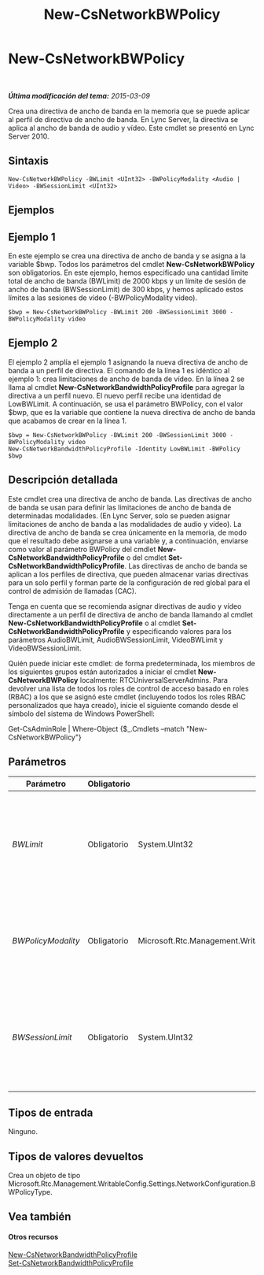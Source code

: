 ﻿---
title: New-CsNetworkBWPolicy
TOCTitle: New-CsNetworkBWPolicy
ms:assetid: bbc91bd1-453c-4ae6-bb77-3b6be9429ed0
ms:mtpsurl: https://technet.microsoft.com/es-es/library/Gg412916(v=OCS.15)
ms:contentKeyID: 48276485
ms.date: 01/07/2017
mtps_version: v=OCS.15
ms.translationtype: HT
---

# New-CsNetworkBWPolicy

 

_**Última modificación del tema:** 2015-03-09_

Crea una directiva de ancho de banda en la memoria que se puede aplicar al perfil de directiva de ancho de banda. En Lync Server, la directiva se aplica al ancho de banda de audio y vídeo. Este cmdlet se presentó en Lync Server 2010.

## Sintaxis

    New-CsNetworkBWPolicy -BWLimit <UInt32> -BWPolicyModality <Audio | Video> -BWSessionLimit <UInt32>

## Ejemplos

## Ejemplo 1

En este ejemplo se crea una directiva de ancho de banda y se asigna a la variable $bwp. Todos los parámetros del cmdlet **New-CsNetworkBWPolicy** son obligatorios. En este ejemplo, hemos especificado una cantidad límite total de ancho de banda (BWLimit) de 2000 kbps y un límite de sesión de ancho de banda (BWSessionLimit) de 300 kbps, y hemos aplicado estos límites a las sesiones de vídeo (-BWPolicyModality video).

    $bwp = New-CsNetworkBWPolicy -BWLimit 200 -BWSessionLimit 3000 -BWPolicyModality video

## Ejemplo 2

El ejemplo 2 amplía el ejemplo 1 asignando la nueva directiva de ancho de banda a un perfil de directiva. El comando de la línea 1 es idéntico al ejemplo 1: crea limitaciones de ancho de banda de vídeo. En la línea 2 se llama al cmdlet **New-CsNetworkBandwidthPolicyProfile** para agregar la directiva a un perfil nuevo. El nuevo perfil recibe una identidad de LowBWLimit. A continuación, se usa el parámetro BWPolicy, con el valor $bwp, que es la variable que contiene la nueva directiva de ancho de banda que acabamos de crear en la línea 1.

    $bwp = New-CsNetworkBWPolicy -BWLimit 200 -BWSessionLimit 3000 -BWPolicyModality video
    New-CsNetworkBandwidthPolicyProfile -Identity LowBWLimit -BWPolicy $bwp

## Descripción detallada

Este cmdlet crea una directiva de ancho de banda. Las directivas de ancho de banda se usan para definir las limitaciones de ancho de banda de determinadas modalidades. (En Lync Server, solo se pueden asignar limitaciones de ancho de banda a las modalidades de audio y vídeo). La directiva de ancho de banda se crea únicamente en la memoria, de modo que el resultado debe asignarse a una variable y, a continuación, enviarse como valor al parámetro BWPolicy del cmdlet **New-CsNetworkBandwidthPolicyProfile** o del cmdlet **Set-CsNetworkBandwidthPolicyProfile**. Las directivas de ancho de banda se aplican a los perfiles de directiva, que pueden almacenar varias directivas para un solo perfil y forman parte de la configuración de red global para el control de admisión de llamadas (CAC).

Tenga en cuenta que se recomienda asignar directivas de audio y vídeo directamente a un perfil de directiva de ancho de banda llamando al cmdlet **New-CsNetworkBandwidthPolicyProfile** o al cmdlet **Set-CsNetworkBandwidthPolicyProfile** y especificando valores para los parámetros AudioBWLimit, AudioBWSessionLimit, VideoBWLimit y VideoBWSessionLimit.

Quién puede iniciar este cmdlet: de forma predeterminada, los miembros de los siguientes grupos están autorizados a iniciar el cmdlet **New-CsNetworkBWPolicy** localmente: RTCUniversalServerAdmins. Para devolver una lista de todos los roles de control de acceso basado en roles (RBAC) a los que se asignó este cmdlet (incluyendo todos los roles RBAC personalizados que haya creado), inicie el siguiente comando desde el símbolo del sistema de Windows PowerShell:

Get-CsAdminRole | Where-Object {$\_.Cmdlets –match "New-CsNetworkBWPolicy"}

## Parámetros


<table>
<colgroup>
<col style="width: 25%" />
<col style="width: 25%" />
<col style="width: 25%" />
<col style="width: 25%" />
</colgroup>
<thead>
<tr class="header">
<th>Parámetro</th>
<th>Obligatorio</th>
<th>Tipo</th>
<th>Descripción</th>
</tr>
</thead>
<tbody>
<tr class="odd">
<td><p><em>BWLimit</em></p></td>
<td><p>Obligatorio</p></td>
<td><p>System.UInt32</p></td>
<td><p>La cantidad máxima total de ancho de banda, en kbps, para todas las sesiones simultáneas del tipo especificado en el parámetro BWPolicyModality.</p></td>
</tr>
<tr class="even">
<td><p><em>BWPolicyModality</em></p></td>
<td><p>Obligatorio</p></td>
<td><p>Microsoft.Rtc.Management.WritableConfig.Settings.NetworkConfiguration.BWPolicyModality</p></td>
<td><p>Determina el tipo de ancho de banda que está limitado.</p>
<p>Valores válidos: Audio, Video</p></td>
</tr>
<tr class="odd">
<td><p><em>BWSessionLimit</em></p></td>
<td><p>Obligatorio</p></td>
<td><p>System.UInt32</p></td>
<td><p>La cantidad máxima total de ancho de banda, en kbps, permitida para una sola sesión del tipo especificado en el parámetro BWPolicyModality.</p></td>
</tr>
</tbody>
</table>


## Tipos de entrada

Ninguno.

## Tipos de valores devueltos

Crea un objeto de tipo Microsoft.Rtc.Management.WritableConfig.Settings.NetworkConfiguration.BWPolicyType.

## Vea también

#### Otros recursos

[New-CsNetworkBandwidthPolicyProfile](new-csnetworkbandwidthpolicyprofile.md)  
[Set-CsNetworkBandwidthPolicyProfile](set-csnetworkbandwidthpolicyprofile.md)

